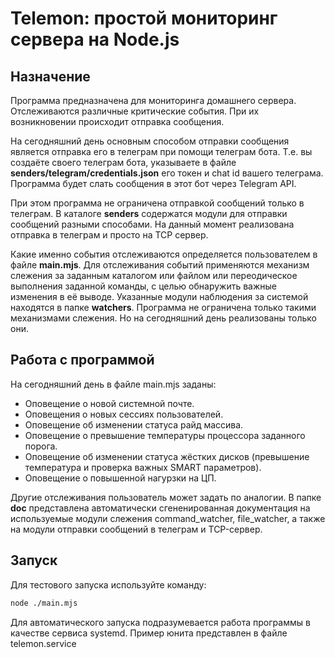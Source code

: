# Telemon: простой мониторинг сервера на Node.js

## Назначение
Программа предназначена для мониторинга домашнего сервера.  
Отслеживаются различные критические события. При их возникновении происходит отправка сообщения.

На сегодняшний день основным способом отправки сообщения является отправка его в телеграм при помощи телеграм бота. Т.е. вы создаёте своего телеграм бота, указываете в файле **senders/telegram/credentials.json** его токен и chat id вашего телеграма. Программа будет слать сообщения в этот бот через Telegram API.

При этом программа не ограничена отправкой сообщений только в телеграм. В каталоге **senders** содержатся модули для отправки сообщений разными способами. На данный момент реализована отправка в телеграм и просто на TCP сервер.

Какие именно события отслеживаются определяется пользователем в файле **main.mjs**.
Для отслеживания событий применяются механизм слежения за заданным каталогом или файлом или переодическое выполнения заданной команды, с целью обнаружить важные изменения в её выводе. Указанные модули наблюдения за системой находятся в папке **watchers**. Программа не ограничена только такими механизмами слежения. Но на сегодняшний день реализованы только они.

## Работа с программой
На сегодняшний день в файле main.mjs заданы:
* Оповещение о новой системной почте.
* Оповещения о новых сессиях пользователей.
* Оповещение об изменении статуса райд массива.
* Оповещение о превышение температуры процессора заданного порога.
* Оповещение об изменении статуса жёстких дисков (превышение температура и проверка важных SMART параметров).
* Оповещение о повышенной нагурзки на ЦП.

Другие отслеживания пользователь может задать по аналогии.
В папке **doc** представлена автоматически сгененированная документация на используемые модули слежения command_watcher, file_watcher, а также на модули отправки сообщений в телеграм и TCP-сервер.


## Запуск
Для тестового запуска используйте команду:
```bash
node ./main.mjs
```

Для автоматического запуска подразумевается работа программы в качестве сервиса systemd. Пример юнита представлен в файле telemon.service